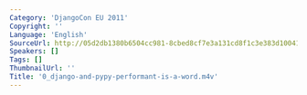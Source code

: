 ```yaml
---
Category: 'DjangoCon EU 2011'
Copyright: ''
Language: 'English'
SourceUrl: http://05d2db1380b6504cc981-8cbed8cf7e3a131cd8f1c3e383d10041.r93.cf2.rackcdn.com/djangocon-eu-2011/0_django-and-pypy-performant-is-a-word.m4v
Speakers: []
Tags: []
ThumbnailUrl: ''
Title: '0_django-and-pypy-performant-is-a-word.m4v'
---
```



